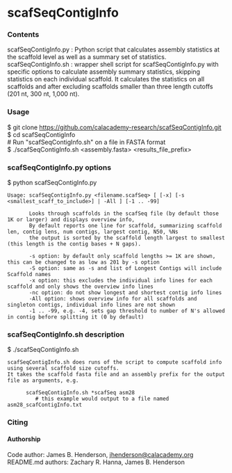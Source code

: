 # scafSeqContigInfo

### Contents
scafSeqContigInfo.py : Python script that calculates assembly statistics at the scaffold level as well as a summary set of statistics.  
scafSeqContigInfo.sh : wrapper shell script for scafSeqContigInfo.py with specific options to calculate assembly summary statistics, skipping statistics on each individual scaffold. It calculates the statistics on all scaffolds and after excluding scaffolds smaller than three length cutoffs (201 nt, 300 nt, 1,000 nt).  

### Usage
$ git clone https://github.com/calacademy-research/scafSeqContigInfo.git  
$ cd scafSeqContigInfo  
\# Run "scafSeqContigInfo.sh" on a file in FASTA format  
$ ./scafSeqContigInfo.sh \<assembly.fasta\> \<results_file_prefix\>  

### scafSeqContigInfo.py options
$ python scafSeqContigInfo.py  
```
Usage: scafSeqContigInfo.py <filename.scafSeq> [ [-x] [-s <smallest_scaff_to_include>] | -All ] [-1 .. -99]

       Looks through scaffolds in the scafSeq file (by default those 1K or larger) and displays overview info,
       By default reports one line for scaffold, summarizing scaffold len, contig lens, num contigs, largest contig, N50, %Ns
       the output is sorted by the scaffold length largest to smallest (this length is the contig bases + N gaps).

       -s option: by default only scaffold lengths >= 1K are shown, this can be changed to as low as 201 by -s option
       -S option: same as -s and list of Longest Contigs will include Scaffold names
       -x option: this excludes the individual info lines for each scaffold and only shows the overview info lines
       -nc option: do not show longest and shortest contig info lines
       -All option: shows overview info for all scaffolds and singleton contigs, individual info lines are not shown
       -1 .. -99, e.g. -4, sets gap threshold to number of N's allowed in contig before splitting it (0 by default)
```
### scafSeqContigInfo.sh description
$ ./scafSeqContigInfo.sh  
```
scafSeqContigInfo.sh does runs of the script to compute scaffold info using several scaffold size cutoffs.
It takes the scaffold fasta file and an assembly prefix for the output file as arguments, e.g.

      scafSeqContigInfo.sh *scafSeq asm28
         # this example would output to a file named asm28_scafContigInfo.txt
```

### Citing

#### Authorship

Code author: James B. Henderson, jhenderson@calacademy.org  
README.md authors: Zachary R. Hanna, James B. Henderson  
